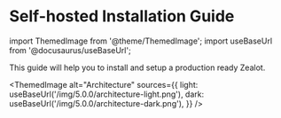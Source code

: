 # Self-hosted Installation Guide

import ThemedImage from '@theme/ThemedImage';
import useBaseUrl from '@docusaurus/useBaseUrl';

This guide will help you to install and setup a production ready Zealot.

<ThemedImage
  alt="Architecture"
  sources={{
    light: useBaseUrl('/img/5.0.0/architecture-light.png'),
    dark: useBaseUrl('/img/5.0.0/architecture-dark.png'),
  }}
/>
